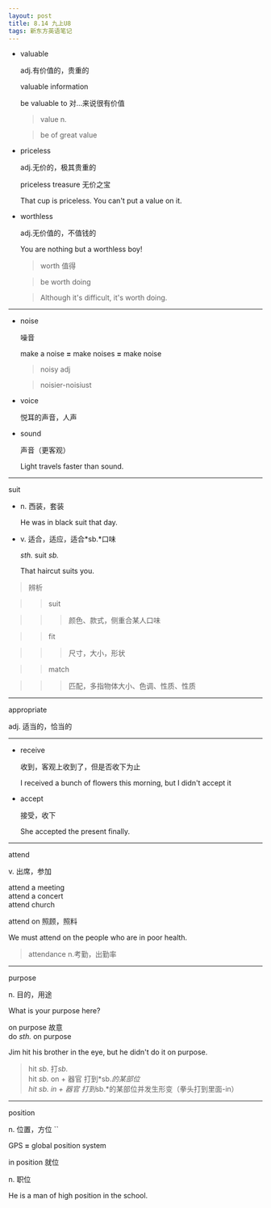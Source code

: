 ```yaml
---
layout: post
title: 8.14 九上U8
tags: 新东方英语笔记
---
```

- valuable

  adj.有价值的，贵重的

  valuable information

  be valuable to 对…来说很有价值

  > value n.

  > be of great value

- priceless

  adj.无价的，极其贵重的

  priceless treasure 无价之宝

  That cup is priceless. You can't put a value on it.

- worthless

  adj.无价值的，不值钱的

  You are nothing but a worthless boy!

  > worth 值得

  > be worth doing

  > Although it's difficult, it's worth doing.

-------

- noise

  噪音

  make a noise **=** make noises **=** make noise

  > noisy adj

  > noisier-noisiust

- voice

  悦耳的声音，人声

- sound

  声音（更客观）

  Light travels faster than sound.

-------

suit

- n. 西装，套装

  He was in black suit that day.

- v. 适合，适应，适合*sb.*口味

  *sth.* suit *sb.*

  That haircut suits you.

> 辨析  

> 

> > suit

> 

> > > 颜色、款式，侧重合某人口味  

> 

> > fit  

> 

> > > 尺寸，大小，形状  

> 

> > match  

> 

> > > 匹配，多指物体大小、色调、性质、性质  

> 

-------

appropriate

adj. 适当的，恰当的

-------

- receive

  收到，客观上收到了，但是否收下为止

  I received a bunch of flowers this morning, but I didn't accept it

- accept

  接受，收下

  She accepted the present finally.

-------

attend

v. 出席，参加

attend a meeting  
attend a concert  
attend church

attend on 照顾，照料

We must attend on the people who are in poor health.

> attendance n.考勤，出勤率

-------

purpose

n. 目的，用途

What is your purpose here?

on purpose 故意  
do *sth.* on purpose

Jim hit his brother in the eye, but he didn't do it on purpose.

> hit *sb.* 打*sb.*  
> hit *sb.* on + 器官 打到*sb.*的某部位  
> hit *sb.* in + 器官 打到*sb.*的某部位并发生形变（拳头打到里面-in）

-------

position

n. 位置，方位 `` 

  GPS **=** global position system

  in position 就位

n. 职位

  He is a man of high position in the school.
